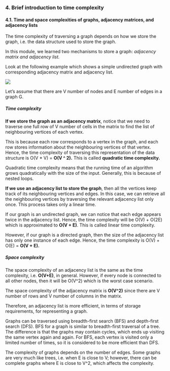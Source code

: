 ### 4. Brief introduction to time complexity

#### 4.1. Time and space complexities of graphs, adjacency matrices, and adjacency lists

The time complexity of traversing a graph depends on how we store the graph, i.e. the data structure used to store the graph.

In this module, we learned two mechanisms to store a graph: _adjacency matrix and adjacency list._

Look at the following example which shows a simple undirected graph with corresponding adjacency matrix and adjacency list.

![](../../../../meri-public/garden/203bc404988e5943e029aff1a309b035.png)

Let’s assume that there are V number of nodes and E number of edges in a graph G.

##### Time complexity

**If we store the graph as an adjacency matrix**, notice that we need to traverse one full row of V number of cells in the matrix to find the list of neighbouring vertices of each vertex.

This is because each row corresponds to a vertex in the graph, and each row stores information about the neighbouring vertices of that vertex. Hence, the time complexity of traversing this representation of the data structure is O(V * V) = **O(V ^ 2).** This is called **quadratic time complexity.**

Quadratic time complexity means that the running time of an algorithm grows quadratically with the size of the input. Generally, this is because of nested loops.

**If we use an adjacency list to store the graph**, then all the vertices keep track of its neighbouring vertices and edges. In this case, we can retrieve all the neighbouring vertices by traversing the relevant adjacency list only once. This process takes only a linear time.

If our graph is an undirected graph, we can notice that each edge appears twice in the adjacency list. Hence, the time complexity will be O(V) + O(2E) which is approximated to **O(V + E)**. This is called linear time complexity.

However, if our graph is a directed graph, then the size of the adjacency list has only one instance of each edge. Hence, the time complexity is O(V) + O(E) = **O(V + E).**

##### Space complexity

The space complexity of an adjacency list is the same as the time complexity, i.e. **O(V+E)**, in general. However, if every node is connected to all other nodes, then it will be O(V^2) which is the worst case scenario.

The space complexity of the adjacency matrix is **O(V^2)** since there are V number of rows and V number of columns in the matrix.

Therefore, an adjacency list is more efficient, in terms of storage requirements, for representing a graph.

Graphs can be traversed using breadth-first search (BFS) and depth-first search (DFS). BFS for a graph is similar to breadth-first traversal of a tree. The difference is that the graphs may contain cycles, which ends up visiting the same vertex again and again. For BFS, each vertex is visited only a limited number of times, so it is considered to be more efficient than DFS.

The complexity of graphs depends on the number of edges. Some graphs are very much like trees, i.e. when E is close to V; however, there can be complete graphs where E is close to V^2, which affects the complexity.